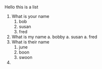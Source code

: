 Hello this is a list

1. What is your name
   1. bob
   2. susan
   3. fred
2. What is my name
   a. bobby
	 a. susan
	 a. fred
3. What is their name
   1. june
   2. boon
   3. swoon
4.